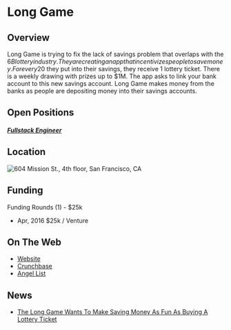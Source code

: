 # Long Game
## Overview
Long Game is trying to fix the lack of savings problem that overlaps with the $6B lottery industry. They are creating an app that incentivizes people to save money. For every 20$ they put into their savings, they receive 1 lottery ticket. There is a weekly drawing with prizes up to $1M. The app asks to link your bank account to this new savings account. Long Game makes money from the banks as people are depositing money into their savings accounts.

## Open Positions
##### [Fullstack Engineer](fullstack-engineer.md)

## Location
![604 Mission St., 4th floor, San Francisco, CA](https://maps.googleapis.com/maps/api/staticmap?center=604+Mission+St.,+4th+floor,+San+Francisco,+CA&zoom=13&scale=false&size=600x300&maptype=roadmap&format=png&visual_refresh=true)  

## Funding
Funding Rounds (1) - $25k
+ Apr, 2016	$25k / Venture

## On The Web
+ [Website](http://www.longgame.co/)
+ [Crunchbase](https://www.crunchbase.com/organization/long-game#/entity)
+ [Angel List](https://angel.co/long-game)

## News
+ [The Long Game Wants To Make Saving Money As Fun As Buying A Lottery Ticket](https://www.fastcoexist.com/3065837/the-long-game-wants-to-make-saving-money-as-fun-as-buying-a-lottery-ticket)
